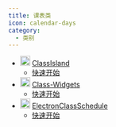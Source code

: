 ```yaml
---
title: 课表类
icon: calendar-days
category:
  - 类别
---
```


- <img src="https://gh.llkk.cc/https://raw.githubusercontent.com/ClassIsland/ClassIsland/master/ClassIsland/Assets/AppLogo_AppLogo.svg" width="20" height="20"/> [ClassIsland](/classschedule/classisland/index.md)
  - <i class="fa-solid fa-signs-post"></i> [快速开始](/classschedule/classisland/get-started.md)
- <img src="https://gh.llkk.cc/https://raw.githubusercontent.com/Class-Widgets/Class-Widgets/main/img/Logo.png" width="20" height="20"/> [Class-Widgets](/classschedule/class-widgets/index.md)
  - <i class="fa-solid fa-signs-post"></i> [快速开始](/classschedule/class-widgets/get-started.md)
- <img src="https://gh.llkk.cc/https://raw.githubusercontent.com/EnderWolf006/ElectronClassSchedule/main/image/icon.png" width="20" height="20"/> [ElectronClassSchedule](/classschedule/electronclassschedule/index.md)
  - <i class="fa-solid fa-signs-post"></i> [快速开始](/classschedule/electronclassschedule/get-started.md)